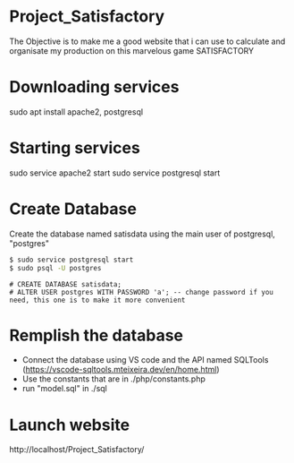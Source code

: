 # Project_Satisfactory
The Objective is to make me a good website that i can use to calculate and organisate my production on this marvelous game SATISFACTORY

# Downloading services 
sudo apt install apache2, postgresql

# Starting services
sudo service apache2 start
sudo service postgresql start

# Create Database 
Create the database named satisdata using the main user of postgresql, "postgres"
```bash
$ sudo service postgresql start
$ sudo psql -U postgres

```
```psql
# CREATE DATABASE satisdata;
# ALTER USER postgres WITH PASSWORD 'a'; -- change password if you need, this one is to make it more convenient  
```

# Remplish the database 
- Connect the database using VS code and the API named SQLTools (https://vscode-sqltools.mteixeira.dev/en/home.html)
- Use the constants that are in ./php/constants.php
- run "model.sql" in ./sql

# Launch website 
http://localhost/Project_Satisfactory/

